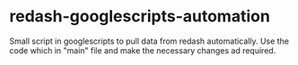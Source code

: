 # redash-googlescripts-automation
Small script in googlescripts to pull data from redash automatically.
Use the code which in "main" file and make the necessary changes ad required.
